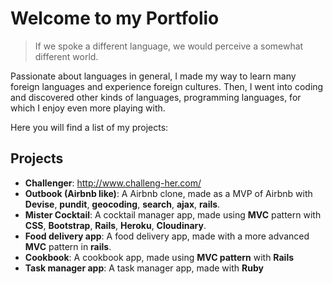# Welcome to my Portfolio


> If we spoke a different language, we would perceive a somewhat different world.


Passionate about languages in general, I made my way to learn many foreign languages and experience foreign cultures.
Then, I went into coding and discovered other kinds of languages, programming languages, for which I enjoy even more playing with.



Here you will find a list of my projects:

## Projects

- **Challenger**:  http://www.challeng-her.com/
- **Outbook (Airbnb like)**: A Airbnb clone, made as a MVP of Airbnb with **Devise**, **pundit**, **geocoding**, **search**, **ajax**, **rails**.
- **Mister Cocktail**: A cocktail manager app, made using **MVC** pattern with **CSS**, **Bootstrap**, **Rails**, **Heroku**, **Cloudinary**.
- **Food delivery app**: A food delivery app, made with a more advanced **MVC** pattern in **rails**.
- **Cookbook**: A cookbook app, made using **MVC pattern** with **Rails**
- **Task manager app**: A task manager app, made with **Ruby**
